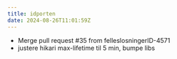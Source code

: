 ```yaml
---
title: idporten
date: 2024-08-26T11:01:59Z
---
```

- Merge pull request #35 from felleslosningerID-4571
- justere hikari max-lifetime til 5 min, bumpe libs

